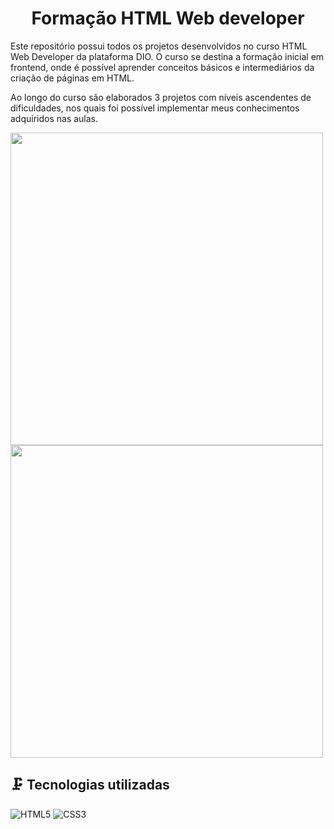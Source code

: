<h1 align="center">Formação HTML Web developer</h1>

Este repositório possui todos os projetos desenvolvidos no curso HTML Web Developer da plataforma DIO. O curso se destina a formação inicial em frontend, onde é possível aprender conceitos básicos e intermediários da criação de páginas em HTML.

Ao longo do curso são elaborados 3 projetos com níveis ascendentes de dificuldades, nos quais foi possível implementar meus conhecimentos adquiridos nas aulas. 

<p align="cemter">
  <img src="https://github.com/vicfior/devhtml_dio/assets/104793741/4115d6f3-7b6b-4596-aaba-9d1e05c12f0d" width="500px"/>
  <img src="https://github.com/vicfior/devhtml_dio/blob/392ecb5494205feae2fafa25f3a1da7235d08978/projetos/Segundo%20Projeto/imagens/index.png" width="500px"/> 
</p>

## :clamp: Tecnologias utilizadas
![HTML5](https://img.shields.io/badge/HTML5-E34F26?style=for-the-badge&logo=html5&logoColor=white)  ![CSS3](https://img.shields.io/badge/CSS3-1572B6?style=for-the-badge&logo=css3&logoColor=white)
